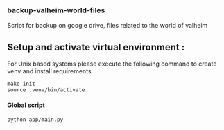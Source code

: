 
### backup-valheim-world-files

Script for backup on google drive, files related to the world of valheim

## Setup and activate virtual environment :
For Unix based systems please execute the following command to create venv and install requirements.
```
make init
source .venv/bin/activate
```

#### Global script

`python app/main.py`